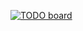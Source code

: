 [![TODO board](https://imdone.io/api/1.0/projects/5c025675dfdd1c0ebf0c41dd/badge)](https://imdone.io/app#/board/lorenzofar/electra-edge)